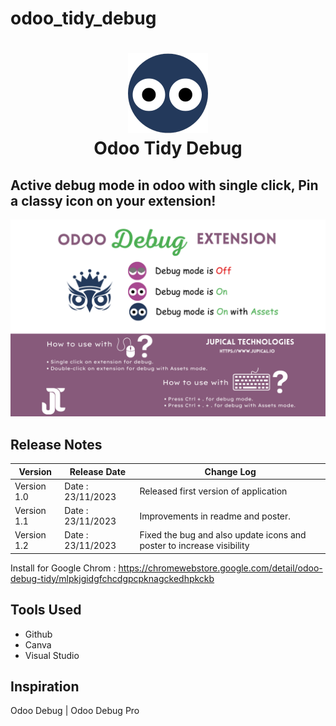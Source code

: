 # odoo_tidy_debug


<h1 align="center">
    <img src="icons/assets_128.png"/>
    <div>Odoo Tidy Debug</div>
</h1>


<h2>Active debug mode in odoo with single click, Pin a classy icon on your extension!</h2>

<div align="center">
	<img src="images/debug_tidy_poster.png"/>

</div>

<h2>
	Release Notes
</h2>

<table class="table table-bordered">
<thead>
<tr>
	<th>
		Version
  	</th> 
	<th>
		Release Date
  	</th> 
	<th>
		Change Log
  	</th> 
</tr>
<tbody>
	<tr>
		<td>
			Version 1.0
		</td>
		<td>
 			Date : 23/11/2023
		</td>
		<td>
 			Released first version of application
		</td>
	</tr>
	<tr>
		<td>
			Version 1.1
		</td>
		<td>
 			Date : 23/11/2023
		</td>
		<td>
 			Improvements in readme and poster.
		</td>
	</tr>
	<tr>
		<td>
			Version 1.2
		</td>
		<td>
 			Date : 23/11/2023
		</td>
		<td>
 			Fixed the bug and also update icons and poster to increase visibility
		</td>
	</tr>
<tbody>
</table>

Install for Google Chrom : https://chromewebstore.google.com/detail/odoo-debug-tidy/mlpkjgidgfchcdgpcpknagckedhpkckb
<h2> Tools Used</h2>

<ul>
	<li>
		Github
	</li>
	<li>
		Canva
	</li>
	<li>
		Visual Studio
	</li>
</ul>

<h2>Inspiration</h2>

Odoo Debug | Odoo Debug Pro
